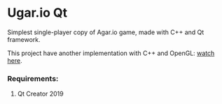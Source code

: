 # Ugar.io Qt

Simplest single-player copy of Agar.io game, made with C++ and Qt framework.

This project have another implementation with C++ and OpenGL: [watch here](https://github.com/ShortKedr-OpenSource/ugar-io-opengl).

### Requirements:
1. Qt Creator 2019

